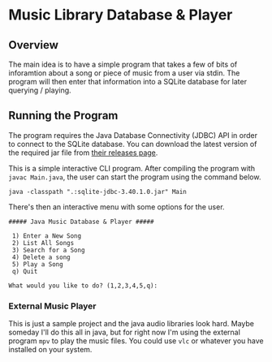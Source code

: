 # Music Library Database & Player

## Overview

The main idea is to have a simple program that takes a few of bits of
inforamtion about a song or piece of music from a user via stdin. The program
will then enter that information into a SQLite database for later querying /
playing.

## Running the Program

The program requires the Java Database Connectivity (JDBC) API in order to
connect to the SQLite database. You can download the latest version of the
required jar file from [their releases
page](https://github.com/xerial/sqlite-jdbc/releases).

This is a simple interactive CLI program. After compiling the program with 
`javac Main.java`, the user can start the program using the command below.

```
java -classpath ".:sqlite-jdbc-3.40.1.0.jar" Main
```

There's then an interactive menu with some options for the user.

```
##### Java Music Database & Player #####

 1) Enter a New Song
 2) List All Songs
 3) Search for a Song
 4) Delete a song
 5) Play a Song
 q) Quit

What would you like to do? (1,2,3,4,5,q):
```

### External Music Player

This is just a sample project and the java audio libraries look hard. Maybe
someday I'll do this all in java, but for right now I'm using the external
program `mpv` to play the music files. You could use `vlc` or whatever you have
installed on your system.
